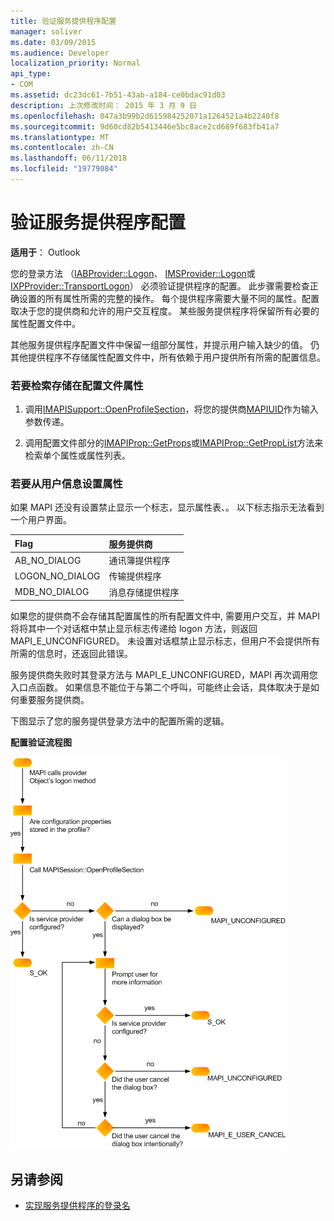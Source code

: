 ```yaml
---
title: 验证服务提供程序配置
manager: soliver
ms.date: 03/09/2015
ms.audience: Developer
localization_priority: Normal
api_type:
- COM
ms.assetid: dc23dc61-7b51-43ab-a184-ce0bdac91d03
description: 上次修改时间： 2015 年 3 月 9 日
ms.openlocfilehash: 047a3b99b2d615984252071a1264521a4b2240f8
ms.sourcegitcommit: 9d60cd82b5413446e5bc8ace2cd689f683fb41a7
ms.translationtype: MT
ms.contentlocale: zh-CN
ms.lasthandoff: 06/11/2018
ms.locfileid: "19779084"
---
```

# <a name="verifying-service-provider-configuration"></a>验证服务提供程序配置
  
**适用于**： Outlook 
  
您的登录方法 （[IABProvider::Logon](iabprovider-logon.md)、 [IMSProvider::Logon](imsprovider-logon.md)或[IXPProvider::TransportLogon](ixpprovider-transportlogon.md)） 必须验证提供程序的配置。 此步骤需要检查正确设置的所有属性所需的完整的操作。 每个提供程序需要大量不同的属性。配置取决于您的提供商和允许的用户交互程度。 某些服务提供程序将保留所有必要的属性配置文件中。 

其他服务提供程序配置文件中保留一组部分属性，并提示用户输入缺少的值。 仍其他提供程序不存储属性配置文件中，所有依赖于用户提供所有所需的配置信息。
  
### <a name="to-retrieve-properties-stored-in-the-profile"></a>若要检索存储在配置文件属性
  
1. 调用[IMAPISupport::OpenProfileSection](imapisupport-openprofilesection.md)，将您的提供商[MAPIUID](mapiuid.md)作为输入参数传递。 
    
2. 调用配置文件部分的[IMAPIProp::GetProps](imapiprop-getprops.md)或[IMAPIProp::GetPropList](imapiprop-getproplist.md)方法来检索单个属性或属性列表。 
    
### <a name="to-set-properties-from-user-information"></a>若要从用户信息设置属性
  
如果 MAPI 还没有设置禁止显示一个标志，显示属性表、。 以下标志指示无法看到一个用户界面。
  
|**Flag**|**服务提供商**|
|:-----|:-----|
|AB_NO_DIALOG  <br/> |通讯簿提供程序  <br/> |
|LOGON_NO_DIALOG  <br/> |传输提供程序  <br/> |
|MDB_NO_DIALOG  <br/> |消息存储提供程序  <br/> |
   
如果您的提供商不会存储其配置属性的所有配置文件中, 需要用户交互，并 MAPI 将将其中一个对话框中禁止显示标志传递给 logon 方法，则返回 MAPI_E_UNCONFIGURED。 未设置对话框禁止显示标志，但用户不会提供所有所需的信息时，还返回此错误。
  
服务提供商失败时其登录方法与 MAPI_E_UNCONFIGURED，MAPI 再次调用您入口点函数。 如果信息不能位于与第二个呼叫，可能终止会话，具体取决于是如何重要服务提供商。 
  
下图显示了您的服务提供登录方法中的配置所需的逻辑。 
  
**配置验证流程图**
  
![配置验证流程图](media/amapi_62.gif "配置验证流程图")
  
## <a name="see-also"></a>另请参阅

- [实现服务提供程序的登录名](implementing-service-provider-logon.md)

